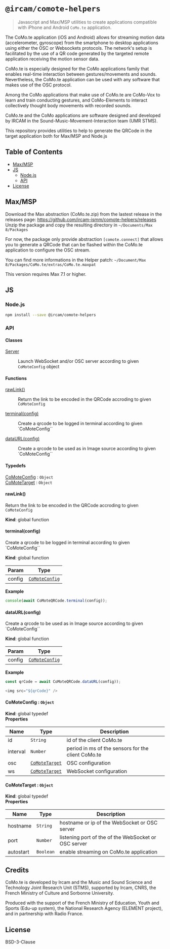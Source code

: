 # `@ircam/comote-helpers`

> Javascript and Max/MSP utilities to create applications compatible with iPhone 
> and Android `CoMo.te` application.


The CoMo.te application (iOS and Android) allows for streaming motion data (accelerometer, gyroscope) from the smartphone to desktop applications using either the OSC or Websockets protocols. The network's setup is facilitated by the use of a QR code generated by the targeted remote application receiving the motion sensor data.
    
CoMo.te is especially designed for the CoMo applications family that enables real-time interaction between gestures/movements and sounds. Nevertheless, the CoMo.te application can be used with any software that makes use of the OSC protocol.

Among the CoMo applications that make use of CoMo.te are CoMo-Vox to learn and train conducting gestures, and CoMo-Elements to interact collectively thought body movements with recorded sounds.

CoMo.te and the CoMo applications are software designed and developed by IRCAM in the Sound-Music-Movement-Interaction team (UMR STMS).

This repository provides utilities to help to generate the QRCode in the target application both for Max/MSP and Node.js

## Table of Contents

<!-- toc -->

- [Max/MSP](#maxmsp)
- [JS](#js)
  * [Node.js](#nodejs)
  * [API](#api)
- [License](#license)

<!-- tocstop -->

## Max/MSP

Download the Max abstraction (CoMo.te.zip) from the lastest release in the releases page: https://github.com/ircam-ismm/comote-helpers/releases
Unzip the package and copy the resulting directory in `~/Documents/Max 8/Packages`

For now, the package only provide abstraction `[comote.connect]` that allows you to generate a QRCode that can be 
flashed within the CoMo.te application to configure the OSC stream.

You can find more informations in the Helper patch: `~/Document/Max 8/Packages/CoMo.te/extras/CoMo.te.maxpat`

This version requires Max 7.1 or higher.

## JS

### Node.js

```sh
npm install --save @ircam/comote-helpers
```

### API

<!-- api -->

#### Classes

<dl>
<dt><a href="#Server">Server</a></dt>
<dd><p>Launch WebSocket and/or OSC server according to given <code>CoMoteConfig</code> object</p>
</dd>
</dl>

#### Functions

<dl>
<dt><a href="#rawLink">rawLink()</a></dt>
<dd><p>Return the link to be encoded in the QRCode accroding to given <code>CoMoteConfig</code></p>
</dd>
<dt><a href="#terminal">terminal(config)</a></dt>
<dd><p>Create a qrcode to be logged in terminal according to given `CoMoteConfig``</p>
</dd>
<dt><a href="#dataURL">dataURL(config)</a></dt>
<dd><p>Create a qrcode to be used as in Image source according to given `CoMoteConfig``</p>
</dd>
</dl>

#### Typedefs

<dl>
<dt><a href="#CoMoteConfig">CoMoteConfig</a> : <code>Object</code></dt>
<dd></dd>
<dt><a href="#CoMoteTarget">CoMoteTarget</a> : <code>Object</code></dt>
<dd></dd>
</dl>

<a name="rawLink"></a>

#### rawLink()
Return the link to be encoded in the QRCode accroding to given `CoMoteConfig`

**Kind**: global function  
<a name="terminal"></a>

#### terminal(config)
Create a qrcode to be logged in terminal according to given `CoMoteConfig``

**Kind**: global function  

| Param | Type |
| --- | --- |
| config | [<code>CoMoteConfig</code>](#CoMoteConfig) | 

**Example**  
```js
console(await CoMoteQRCode.terminal(config));
```
<a name="dataURL"></a>

#### dataURL(config)
Create a qrcode to be used as in Image source according to given `CoMoteConfig``

**Kind**: global function  

| Param | Type |
| --- | --- |
| config | [<code>CoMoteConfig</code>](#CoMoteConfig) | 

**Example**  
```js
const qrCode = await CoMoteQRCode.dataURL(config));

<img src="${qrCode}" />
```
<a name="CoMoteConfig"></a>

#### CoMoteConfig : <code>Object</code>
**Kind**: global typedef  
**Properties**

| Name | Type | Description |
| --- | --- | --- |
| id | <code>String</code> | id of the client CoMo.te |
| interval | <code>Number</code> | period in ms of the sensors for the client CoMo.te |
| osc | [<code>CoMoteTarget</code>](#CoMoteTarget) | OSC configuration |
| ws | [<code>CoMoteTarget</code>](#CoMoteTarget) | WebSocket configuration |

<a name="CoMoteTarget"></a>

#### CoMoteTarget : <code>Object</code>
**Kind**: global typedef  
**Properties**

| Name | Type | Description |
| --- | --- | --- |
| hostname | <code>String</code> | hostname or ip of the WebSocket or OSC server |
| port | <code>Number</code> | listening port of the of the WebSocket or OSC server |
| autostart | <code>Boolean</code> | enable streaming on CoMo.te application |


<!-- apistop -->

## Credits

CoMo.te is developed by Ircam and the Music and Sound Science and Technology Joint Research Unit (STMS), supported by Ircam, CNRS, the French Ministry of Culture and Sorbonne University.

Produced with the support of the French Ministry of Education, Youth and Sports (Edu-up system), the National Research Agency (ELEMENT project), and in partnership with Radio France.

## License

BSD-3-Clause
